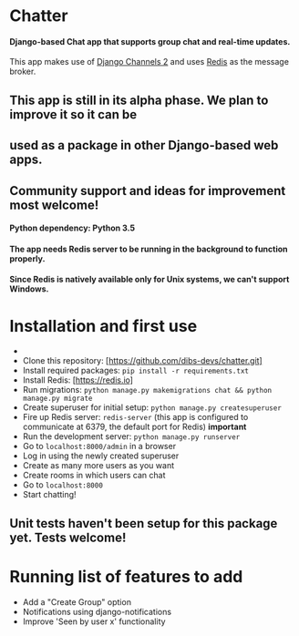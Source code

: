 # Chatter

#### Django-based Chat app that supports group chat and real-time updates.

This app makes use of [Django Channels 2](http://channels.readthedocs.io) and uses
[Redis](https://redis.io/) as the message broker. 

## This app is still in its alpha phase. We plan to improve it so it can be 
## used as a package in other Django-based web apps.  

## **Community support and ideas for improvement most welcome!**

#### Python dependency: Python 3.5

#### The app needs Redis server to be running in the background to function properly.
#### Since Redis is natively available only for Unix systems, we can't support Windows.  

# Installation and first use

* 
* Clone this repository: [https://github.com/dibs-devs/chatter.git]
* Install required packages: `pip install -r requirements.txt`
* Install Redis: [https://redis.io]
* Run migrations: `python manage.py makemigrations chat && python manage.py migrate`
* Create superuser for initial setup: `python manage.py createsuperuser`
* Fire up Redis server: `redis-server` 
  (this app is configured to communicate at 6379, the default
  port for Redis) **important**
* Run the development server: `python manage.py runserver`
* Go to `localhost:8000/admin` in a browser
* Log in using the newly created superuser
* Create as many more users as you want
* Create rooms in which users can chat
* Go to `localhost:8000` 
* Start chatting!


## Unit tests haven't been setup for this package yet. Tests welcome!


# Running list of features to add

* Add a "Create Group" option
* Notifications using django-notifications
* Improve 'Seen by user x' functionality

